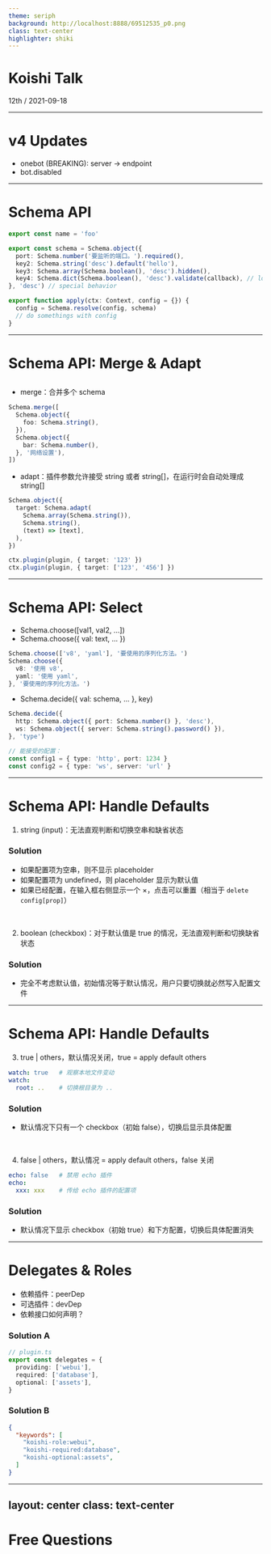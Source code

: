 ```yaml
---
theme: seriph
background: http://localhost:8888/69512535_p0.png
class: text-center
highlighter: shiki
---
```


# Koishi Talk

<div class="opacity-80">
12th / 2021-09-18
</div>

---

# v4 Updates

- onebot (BREAKING): server -> endpoint
- bot.disabled

---

# Schema API

```ts
export const name = 'foo'

export const schema = Schema.object({
  port: Schema.number('要监听的端口。').required(),
  key2: Schema.string('desc').default('hello'),
  key3: Schema.array(Schema.boolean(), 'desc').hidden(),
  key4: Schema.dict(Schema.boolean(), 'desc').validate(callback), // local validation
}, 'desc') // special behavior

export function apply(ctx: Context, config = {}) {
  config = Schema.resolve(config, schema)
  // do somethings with config
}
```

---

# Schema API: Merge & Adapt

##

- merge：合并多个 schema

```ts
Schema.merge([
  Schema.object({
    foo: Schema.string(),
  }),
  Schema.object({
    bar: Schema.number(),
  }, '网络设置'),
])
```

- adapt：插件参数允许接受 string 或者 string[]，在运行时会自动处理成 string[]

```ts
Schema.object({
  target: Schema.adapt(
    Schema.array(Schema.string()),
    Schema.string(),
    (text) => [text],
  ),
})

ctx.plugin(plugin, { target: '123' })
ctx.plugin(plugin, { target: ['123', '456'] })
```

---

# Schema API: Select

- Schema.choose([val1, val2, ...])
- Schema.choose({ val: text, ... })

```ts
Schema.choose(['v8', 'yaml'], '要使用的序列化方法。')
Schema.choose({
  v8: '使用 v8',
  yaml: '使用 yaml',
}, '要使用的序列化方法。')
```

- Schema.decide({ val: schema, ... }, key)

```ts
Schema.decide({
  http: Schema.object({ port: Schema.number() }, 'desc'),
  ws: Schema.object({ server: Schema.string().password() }),
}, 'type')

// 能接受的配置：
const config1 = { type: 'http', port: 1234 }
const config2 = { type: 'ws', server: 'url' }
```

---

# Schema API: Handle Defaults

1. string (input)：无法直观判断和切换空串和缺省状态

### Solution

- 如果配置项为空串，则不显示 placeholder
- 如果配置项为 undefined，则 placeholder 显示为默认值
- 如果已经配置，在输入框右侧显示一个 ×，点击可以重置（相当于 `delete config[prop]`）
<!-- - 如果已经配置，鼠标悬浮在配置项时出现一个图标，点击可以重置（相当于 `delete config[prop]`） -->

<br>

2. boolean (checkbox)：对于默认值是 true 的情况，无法直观判断和切换缺省状态

### Solution

<!-- - 用三状态 checkbox，默认情况是方块（缺省），点击切换成钩（true）和空（false），右击返回缺省状态 -->
- 完全不考虑默认值，初始情况等于默认情况，用户只要切换就必然写入配置文件

---

# Schema API: Handle Defaults

3. true | others，默认情况关闭，true = apply default others

```yaml
watch: true   # 观察本地文件变动
watch:
  root: ..    # 切换根目录为 ..
```

### Solution

- 默认情况下只有一个 checkbox（初始 false），切换后显示具体配置

<br>

4. false | others，默认情况 = apply default others，false 关闭

```yaml
echo: false   # 禁用 echo 插件
echo:
  xxx: xxx    # 传给 echo 插件的配置项
```

### Solution

- 默认情况下显示 checkbox（初始 true）和下方配置，切换后具体配置消失

---

# Delegates & Roles

- 依赖插件：peerDep
- 可选插件：devDep
- 依赖接口如何声明？

### Solution A

```ts
// plugin.ts
export const delegates = {
  providing: ['webui'],
  required: ['database'],
  optional: ['assets'],
}
```

### Solution B

```json
{
  "keywords": [
    "koishi-role:webui",
    "koishi-required:database",
    "koishi-optional:assets",
  ]
}
```

---
layout: center
class: text-center
---

# Free Questions
